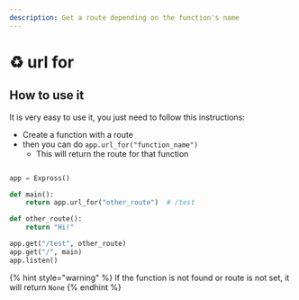 ```yaml
---
description: Get a route depending on the function's name
---
```


# ♻ url for

## How to use it

It is very easy to use it, you just need to follow this instructions:

* Create a function with a route
* then you can do `app.url_for("function_name")`&#x20;
  * This will return the route for that function

```python

app = Expross()

def main():
    return app.url_for("other_route")  # /test

def other_route():
    return "Hi!"

app.get("/test", other_route)
app.get("/", main)
app.listen()
```

{% hint style="warning" %}
If the function is not found or route is not set, it will return `None`
{% endhint %}
